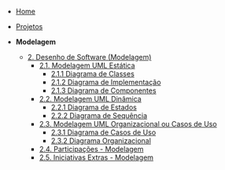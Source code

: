 <!-- docs/_sidebar.md -->

- [Home](/docs)
- [Projetos](/docs/Projeto/Projeto.md)

- **Modelagem**
  - [2. Desenho de Software (Modelagem)](/docs/Modelagem/2.Modelagem.md)
    - [2.1. Modelagem UML Estática](/docs/Modelagem/2.1.ModelagemEstatica.md)
      - [2.1.1 Diagrama de Classes](/docs/Modelagem/2.1.1DiagramaClasses.md)
      - [2.1.2 Diagrama de Implementação](/docs/Modelagem/2.1.2DiagramaImplementacao.md)
      - [2.1.3 Diagrama de Componentes](/docs/Modelagem/2.1.3DiagramaComponentes.md)
    - [2.2. Modelagem UML Dinâmica](/docs/Modelagem/2.2.ModelagemDinamica.md)
        - [2.2.1 Diagrama de Estados](/Modelagem/2.2.1.ModelagemEstados.md)
        - [2.2.2 Diagrama de Sequência](/Modelagem/2.2.2ModelagemSequencia.md)
    - [2.3. Modelagem UML Organizacional ou Casos de Uso](/docs/Modelagem/2.3.ModelagemOrganizacionalCasosDeUso.md)
       - [2.3.1 Diagrama de Casos de Uso](/docs/Modelagem/2.3.1.ModelagemCasosDeUso.md)
       - [2.3.2 Diagrama Organizacional](/docs/Modelagem/2.3.2ModelagemOrganizacional.md)
    - [2.4. Participações - Modelagem](/docs/Modelagem/2.4.ParticipacoesModelagem.md)
    - [2.5. Iniciativas Extras - Modelagem](/docs/Modelagem/2.5.IniciativasExtras.md)

